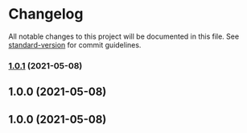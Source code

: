 # Changelog

All notable changes to this project will be documented in this file. See [standard-version](https://github.com/conventional-changelog/standard-version) for commit guidelines.

### [1.0.1](https://github.com/iarna/tar/compare/v1.0.0...v1.0.1) (2021-05-08)

## 1.0.0 (2021-05-08)

## 1.0.0 (2021-05-08)
